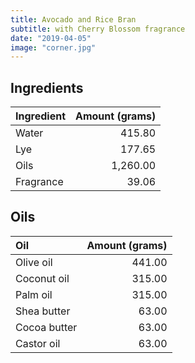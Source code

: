 ```yaml
---
title: Avocado and Rice Bran
subtitle: with Cherry Blossom fragrance
date: "2019-04-05"
image: "corner.jpg"
---
```


## Ingredients

| Ingredient  | Amount (grams) |
|:------------|---------------:|
| Water       |         415.80 |
| Lye         |         177.65 |
| Oils        |       1,260.00 |
| Fragrance   |          39.06 |


## Oils

| Oil          | Amount (grams) |
|:-------------|---------------:|
| Olive oil    |         441.00 |
| Coconut oil  |         315.00 |
| Palm oil     |         315.00 |
| Shea butter  |          63.00 |
| Cocoa butter |          63.00 |
| Castor oil   |          63.00 |
